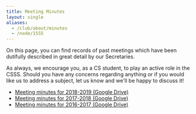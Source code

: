 ```yaml
---
title: Meeting Minutes
layout: single
aliases:
  - /club/about/minutes
  - /node/1555
---
```


On this page, you can find records of past meetings which have been dutifully
described in great detail by our Secretaries.

As always, we encourage you, as a CS student, to play an active role in the
CSSS. Should you have any concerns regarding anything or if you would like us to
address a subject, let us know and we'll be happy to discuss it!

-   [Meeting minutes for 2018-2019 (Google Drive)](https://drive.google.com/drive/folders/1m6nmq09Z4MT8VmlKS6NDmboSOiJ6vjRC)
-   [Meeting minutes for 2017-2018 (Google Drive)](https://drive.google.com/drive/folders/0B1rxGDwq4J--QjdOQTNPWExNT0E)
-   [Meeting minutes for 2016-2017 (Google Drive)](https://drive.google.com/drive/folders/0B2DCZ2BxoSTZWmNQc1dyMEZQTlk)
